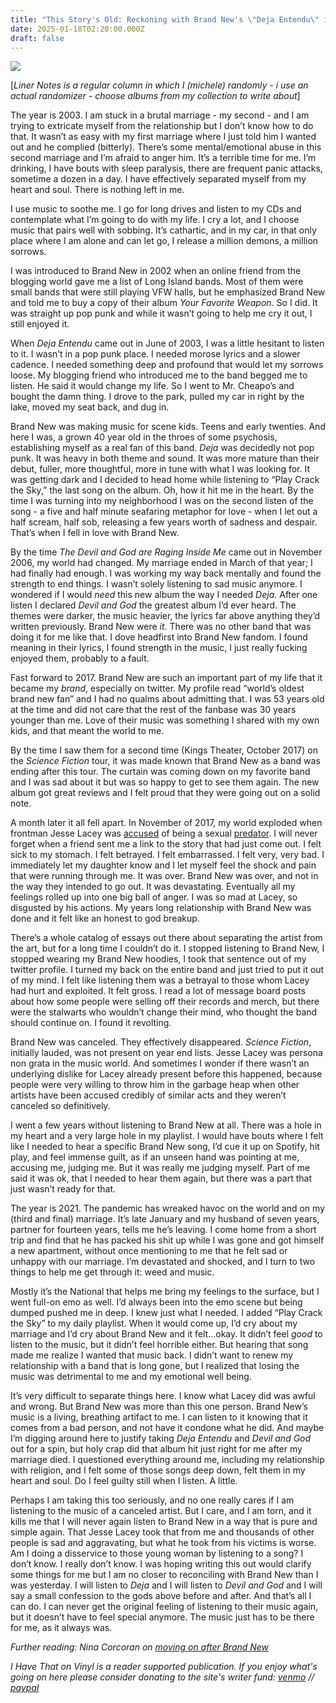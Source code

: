 ```yaml
---
title: "This Story's Old: Reckoning with Brand New's \"Deja Entendu\" in 2025"
date: 2025-01-18T02:20:00.000Z
draft: false
---
```

![](/images/upload/img_8235.jpg)



[*Liner Notes is a regular column in which I  (michele) randomly - i use an actual randomizer - choose albums from my collection to write about*]

The year is 2003. I am stuck in a brutal marriage - my second - and I am trying to extricate myself from the relationship but I don’t know how to do that. It wasn’t as easy with my first marriage where I just told him I wanted out and he complied (bitterly). There’s some mental/emotional abuse in this second marriage and I’m afraid to anger him. It’s a terrible time for me. I’m drinking, I have bouts with sleep paralysis, there are frequent panic attacks, sometime a dozen in a day. I have effectively separated myself from my heart and soul. There is nothing left in me. 

I use music to soothe me. I go for long drives and listen to my CDs and contemplate what I’m going to do with my life. I cry a lot, and I choose music that pairs well with sobbing. It’s cathartic, and in my car, in that only place where I am alone and can let go, I release a million demons, a million sorrows.

I was introduced to Brand New in 2002 when an online friend from the blogging world gave me a list of Long Island bands. Most of them were small bands that were still playing VFW halls, but he emphasized Brand New and told me to buy a copy of their album *Your Favorite Weapon*. So I did. It was straight up pop punk and while it wasn’t going to help me cry it out, I still enjoyed it. 

When *Deja Entendu* came out in June of 2003, I was a little hesitant to listen to it. I wasn’t in a pop punk place. I needed morose lyrics and a slower cadence. I needed something deep and profound that would let my sorrows loose. My blogging friend who introduced me to the band begged me to listen. He said it would change my life. So I went to Mr. Cheapo’s and bought the damn thing. I drove to the park, pulled my car in right by the lake, moved my seat back, and dug in. 

Brand New was making music for scene kids. Teens and early twenties. And here I was, a grown 40 year old in the throes of some psychosis, establishing myself as a real fan of this band. *Deja* was decidedly not pop punk. It was heavy in both theme and sound. It was more mature than their debut, fuller, more thoughtful, more in tune with what I was looking for. It was getting dark and I decided to head home while listening to “Play Crack the Sky,” the last song on the album. Oh, how it hit me in the heart. By the time I was turning into my neighborhood I was on the second listen of the song - a five and half minute seafaring metaphor for love - when I let out a half scream, half sob, releasing a few years worth of sadness and despair. That’s when I fell in love with Brand New.

By the time *The Devil and God are Raging Inside Me* came out in November 2006, my world had changed. My marriage ended in March of that year; I had finally had enough. I was working my way back mentally and found the strength to end things. I wasn’t solely listening to sad music anymore. I wondered if I would *need* this new album the way I needed *Deja.* After one listen I declared *Devil and God* the greatest album I’d  ever heard. The themes were darker, the music heavier, the lyrics far above anything they’d written previously. Brand New were *it*. There was no other band that was doing it for me like that. I dove headfirst into Brand New fandom. I found meaning in their lyrics, I found strength in the music, I just really fucking enjoyed them, probably to a fault. 

Fast forward to 2017. Brand New are such an important part of my life that it became my *brand*, especially on twitter. My profile read “world’s oldest brand new fan” and I had no qualms about admitting that. I was 53 years old at the time and did not care that the rest of the fanbase was 30 years younger than me. Love of their music was something I shared with my own kids, and that meant the world to me. 

By the time I saw them for a second time (Kings Theater, October 2017) on the *Science Fiction* tour, it was made known that Brand New as a band was ending after this tour. The curtain was coming down on my favorite band and I was sad about it but was so happy to get to see them again. The new album got great reviews and I felt proud that they were going out on a solid note. 

A month later it all fell apart. In November of 2017, my world exploded when frontman Jesse Lacey was [accused](https://www.vulture.com/2017/11/multiple-people-accuse-jesse-lacey-of-misconduct-with-minors.html) of being a sexual [predator](https://pitchfork.com/news/two-alleged-victims-of-brand-news-jesse-lacey-detail-years-of-sexual-exploitation-of-minors/). I will never forget when a friend sent me a link to the story that had just come out. I felt sick to my stomach. I felt betrayed. I felt embarrassed. I felt very, very bad. I immediately let my daughter know and I let myself feel the shock and pain that were running through me. It was over. Brand New was over, and not in the way they intended to go out. It was devastating. Eventually all my feelings rolled up into one big ball of anger. I was so mad at Lacey, so disgusted by his actions. My years long relationship with Brand New was done and it felt like an honest to god breakup. 

There’s a whole catalog of essays out there about separating the artist from the art, but for a long time I couldn’t do it. I stopped listening to Brand New, I stopped wearing my Brand New hoodies, I took that sentence out of my twitter profile. I turned my back on the entire band and just tried to put it out of my mind. I felt like listening them was a betrayal to those whom Lacey had hurt and exploited. It felt gross. I read a lot of message board posts about how some people were selling off their records and merch, but there were the stalwarts who wouldn’t change their mind, who thought the band should continue on. I found it revolting.

Brand New was canceled. They effectively disappeared. *Science Fiction*, initially lauded, was not present on year end lists. Jesse Lacey was persona non grata in the music world. And sometimes I wonder if there wasn’t an underlying dislike for Lacey already present before this happened, because people were very willing to throw him in the garbage heap when other artists have been accused credibly of similar acts and they weren’t canceled so definitively. 

I went a few years without listening to Brand New at all. There was a hole in my heart and a very large hole in my playlist. I would have bouts where I felt like I needed to hear a specific Brand New song, I’d cue it up on Spotify, hit play, and feel immense guilt, as if an unseen hand was pointing at me, accusing me, judging me. But it was really me judging myself.  Part of me said it was ok, that I needed to hear them again, but there was a part that just wasn’t ready for that.

The year is 2021. The pandemic has wreaked havoc on the world and on my (third and final) marriage. It’s late January and my husband of seven years, partner for fourteen years, tells me he’s leaving. I come home from a short trip and find that he has packed his shit up while I was gone and got himself a new apartment, without once mentioning to me that he felt sad or unhappy with our marriage. I’m devastated and shocked, and I turn to two things to help me get through it: weed and music. 

Mostly it’s the National that helps me bring my feelings to the surface, but I went full-on emo as well. I’d always been into the emo scene but being dumped pushed me in deep. I knew just what I needed. I added “Play Crack the Sky” to my daily playlist. When it would come up, I’d cry about my marriage and I’d cry about Brand New and it felt…okay. It didn’t feel *good* to listen to the music, but it didn’t feel horrible either. But hearing that song made me realize I wanted that music back. I didn’t want to renew my relationship with a band that is long gone, but I realized that losing the music was detrimental to me and my emotional well being. 

It’s very difficult to separate things here. I know what Lacey did was awful and wrong. But Brand New was more than this one person. Brand New’s music is a  living, breathing artifact to me. I can listen to it knowing that it comes from a bad person, and not have it condone what he did. And maybe I’m digging around here to justify taking *Deja Entendu* and *Devil and God*  out for a spin, but holy crap did that album hit just right for me after my marriage died. I questioned everything around me, including my relationship with religion, and I felt some of those songs deep down, felt them in my heart and soul. Do I feel guilty still when I listen. A little. 

Perhaps I am taking this too seriously, and no one really cares if I am listening to the music of a canceled artist. But I care, and I am torn, and it kills me that I will never again listen to Brand New in a way that is pure and simple again. That Jesse Lacey took that from me and thousands of other people is sad and aggravating, but what he took from his victims is worse. Am I doing a disservice to those young woman by listening to a song? I don’t know. I really don’t know. I was hoping writing this out would clarify some things for me but I am no closer to reconciling with Brand New than I was yesterday. I will listen to *Deja* and I will listen to *Devil and God* and I will say a small confession to the gods above before and after. And that’s all I can do. I can never get the original feeling of listening to their music again, but it doesn’t have to feel special anymore. The music just has to be there for me, as it always was. 

*Further reading: Nina Corcoran on [moving on after Brand New](https://www.vice.com/en/article/8xvyek/brand-new-jesse-lacey-essay?utm_source=noiseytwitterus)*

*I Have That on Vinyl is a reader supported publication. If you enjoy what's going on here please consider donating to the site's writer fund: [venmo](https://account.venmo.com/u/Michele-Catalano2659) // [paypal](https://www.paypal.com/paypalme/goingitaloneny?country.x=US&locale.x=en_US)*

![]()

![]()
